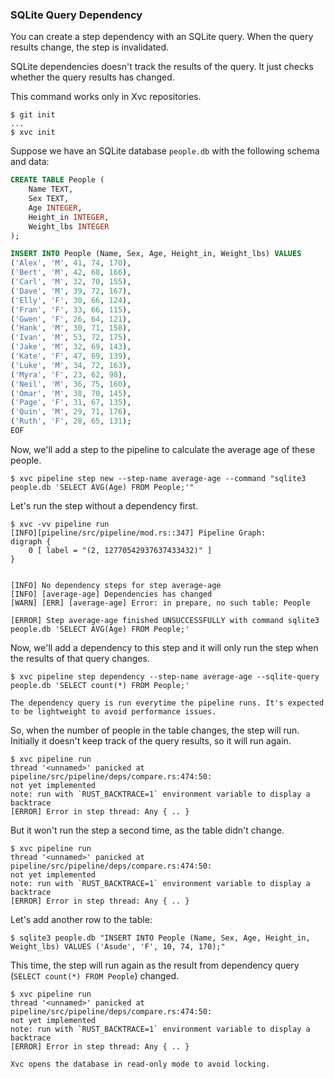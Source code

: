 ### SQLite Query Dependency

You can create a step dependency with an SQLite query. When the query results
change, the step is invalidated.

SQLite dependencies doesn't track the results of the query. It just checks
whether the query results has changed.

This command works only in Xvc repositories.

```console
$ git init
...
$ xvc init
```

Suppose we have an SQLite database `people.db` with the following schema and data:

```sql
CREATE TABLE People (
    Name TEXT,
    Sex TEXT,
    Age INTEGER,
    Height_in INTEGER,
    Weight_lbs INTEGER
);

INSERT INTO People (Name, Sex, Age, Height_in, Weight_lbs) VALUES
('Alex', 'M', 41, 74, 170),
('Bert', 'M', 42, 68, 166),
('Carl', 'M', 32, 70, 155),
('Dave', 'M', 39, 72, 167),
('Elly', 'F', 30, 66, 124),
('Fran', 'F', 33, 66, 115),
('Gwen', 'F', 26, 64, 121),
('Hank', 'M', 30, 71, 158),
('Ivan', 'M', 53, 72, 175),
('Jake', 'M', 32, 69, 143),
('Kate', 'F', 47, 69, 139),
('Luke', 'M', 34, 72, 163),
('Myra', 'F', 23, 62, 98),
('Neil', 'M', 36, 75, 160),
('Omar', 'M', 38, 70, 145),
('Page', 'F', 31, 67, 135),
('Quin', 'M', 29, 71, 176),
('Ruth', 'F', 28, 65, 131);
EOF

```

Now, we'll add a step to the pipeline to calculate the average age of these people.

```console
$ xvc pipeline step new --step-name average-age --command "sqlite3 people.db 'SELECT AVG(Age) FROM People;'"

```

Let's run the step without a dependency first.

```console
$ xvc -vv pipeline run
[INFO][pipeline/src/pipeline/mod.rs::347] Pipeline Graph:
digraph {
    0 [ label = "(2, 12770542937637433432)" ]
}


[INFO] No dependency steps for step average-age
[INFO] [average-age] Dependencies has changed
[WARN] [ERR] [average-age] Error: in prepare, no such table: People

[ERROR] Step average-age finished UNSUCCESSFULLY with command sqlite3 people.db 'SELECT AVG(Age) FROM People;'

```

Now, we'll add a dependency to this step and it will only run the step when the results of that query changes.

```console
$ xvc pipeline step dependency --step-name average-age --sqlite-query people.db 'SELECT count(*) FROM People;'

```

```note
The dependency query is run everytime the pipeline runs. It's expected to be lightweight to avoid performance issues.
```

So, when the number of people in the table changes, the step will run. Initially it doesn't keep track of the query results, so it will run again.

```console
$ xvc pipeline run
thread '<unnamed>' panicked at pipeline/src/pipeline/deps/compare.rs:474:50:
not yet implemented
note: run with `RUST_BACKTRACE=1` environment variable to display a backtrace
[ERROR] Error in step thread: Any { .. }

```

But it won't run the step a second time, as the table didn't change.

```console
$ xvc pipeline run
thread '<unnamed>' panicked at pipeline/src/pipeline/deps/compare.rs:474:50:
not yet implemented
note: run with `RUST_BACKTRACE=1` environment variable to display a backtrace
[ERROR] Error in step thread: Any { .. }

```

Let's add another row to the table:

```console
$ sqlite3 people.db "INSERT INTO People (Name, Sex, Age, Height_in, Weight_lbs) VALUES ('Asude', 'F', 10, 74, 170);"
```

This time, the step will run again as the result from dependency query (`SELECT count(*) FROM People`) changed.

```console
$ xvc pipeline run
thread '<unnamed>' panicked at pipeline/src/pipeline/deps/compare.rs:474:50:
not yet implemented
note: run with `RUST_BACKTRACE=1` environment variable to display a backtrace
[ERROR] Error in step thread: Any { .. }

```

```note
Xvc opens the database in read-only mode to avoid locking.
```
